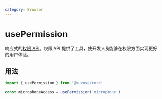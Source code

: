 ```yaml
---
category: Browser
---
```


# usePermission

响应式的[权限 API](https://developer.mozilla.org/en-US/docs/Web/API/Permissions_API)。权限 API 提供了工具，使开发人员能够在权限方面实现更好的用户体验。

## 用法

```js
import { usePermission } from '@vueuse/core'

const microphoneAccess = usePermission('microphone')
```
